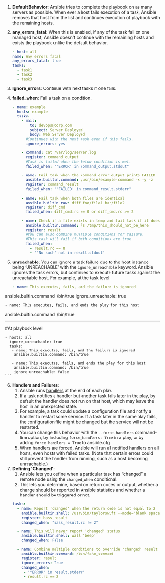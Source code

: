 1. **Default Behavior**: Ansible tries to complete the playbook on as many servers as possible. When ever a host fails execution of a task, Ansible removes that host from the list and continues execution of playbook with the remaining hosts.

2.  **any_errors_fatal**: When this is enabled, if any of the task fail on one managed host, Ansible doesn't continue with the remaining hosts and exists the playbook unlike the default behavior.
    ```yaml
    - host: all
    name: Any errors fatal
    any_errors_fatal: true
    tasks:
      - task1
      - task2
      - task3
    ```
3. **Ignore_errors**: Continue with next tasks if one fails.
4. **failed_when**: Fail a task on a condition.
    ```yaml
    - name: example
      hosts: example
      tasks:
        - mail:
            to: devops@corp.com
            subject: Server Deployed
            body: Web Server Deployed
          #Continues with the next task even if this fails.
          ignore_errors: yes

        - command: cat /var/log/server.log
          register: command_output
          #Task is failed when the below condition is met.
          failed_when: "'ERROR' in command_output.stdout"
        
        - name: Fail task when the command error output prints FAILED
          ansible.builtin.command: /usr/bin/example-command -x -y -z
          register: command_result
          failed_when: "'FAILED' in command_result.stderr"
        
        - name: Fail task when both files are identical
          ansible.builtin.raw: diff foo/file1 bar/file2
          register: diff_cmd
          failed_when: diff_cmd.rc == 0 or diff_cmd.rc >= 2

        - name: Check if a file exists in temp and fail task if it does
          ansible.builtin.command: ls /tmp/this_should_not_be_here
          register: result
          #You can also combine multiple conditions for failure. 
          #This task will fail if both conditions are true
          failed_when:
            - result.rc == 0
            - '"No such" not in result.stdout'
    ```
5. **unreachable**: You can ignore a task failure due to the host instance being ‘UNREACHABLE’ with the `ignore_unreachable` keyword. Ansible ignores the task errors, but continues to execute future tasks against the unreachable host. For example, at the task level:
    ```yaml
    - name: This executes, fails, and the failure is ignored
  ansible.builtin.command: /bin/true
  ignore_unreachable: true

    - name: This executes, fails, and ends the play for this host
  ansible.builtin.command: /bin/true
  
  ---
  #At playbook level
  
    - hosts: all
      ignore_unreachable: true
      tasks:
       - name: This executes, fails, and the failure is ignored
        ansible.builtin.command: /bin/true
    
       - name: This executes, fails, and ends the play for this host
        ansible.builtin.command: /bin/true
        ignore_unreachable: false
    ```
6. **Handlers and Failures**: 
    1. Ansible runs [handlers](https://docs.ansible.com/ansible/latest/playbook_guide/playbooks_handlers.html#handlers) at the end of each play. 
    2. If a task notifies a handler but another task fails later in the play, by default the handler does _not_ run on that host, which may leave the host in an unexpected state. 
    3. For example, a task could update a configuration file and notify a handler to restart some service. If a task later in the same play fails, the configuration file might be changed but the service will not be restarted.
    4. You can change this behavior with the `--force-handlers` command-line option, by including `force_handlers: True` in a play, or by adding `force_handlers = True` to ansible.cfg. 
    5. When handlers are forced, Ansible will run all notified handlers on all hosts, even hosts with failed tasks. (Note that certain errors could still prevent the handler from running, such as a host becoming unreachable.)
7. **Defining 'Changed'**: 
    1. Ansible lets you define when a particular task has “changed” a remote node using the `changed_when` conditional. 
    2. This lets you determine, based on return codes or output, whether a change should be reported in Ansible statistics and whether a handler should be triggered or not.
    ```yaml
    tasks:
      - name: Report 'changed' when the return code is not equal to 2
        ansible.builtin.shell: /usr/bin/taylorswift --mode="blank space"
        register: bass_result
        changed_when: "bass_result.rc != 2"

      - name: This will never report 'changed' status
        ansible.builtin.shell: wall 'beep'
        changed_when: False

      - name: Combine multiple conditions to override 'changed' result
        ansible.builtin.command: /bin/fake_command
        register: result
        ignore_errors: True
        changed_when:
         - '"ERROR" in result.stderr'
         - result.rc == 2
    ```